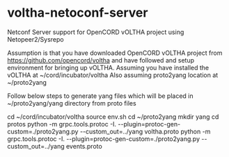 # voltha-netoconf-server
Netconf Server support for OpenCORD vOLTHA project using Netopeer2/Sysrepo

Assumption is that you have downloaded OpenCORD vOLTHA project from https://github.com/opencord/voltha and have followed and setup environment for bringing up vOLTHA.
Assuming you have installed the vOLTHA at ~/cord/incubator/voltha
Also assuming proto2yang location at ~/proto2yang

Follow below steps to generate yang files which will be placed in ~/proto2yang/yang directory from proto files

cd ~/cord/incubator/voltha
source env.sh
cd ~/proto2yang
mkdir yang
cd protos
python -m grpc.tools.protoc -I. --plugin=protoc-gen-custom=./proto2yang.py --custom_out=../yang voltha.proto
python -m grpc.tools.protoc -I. --plugin=protoc-gen-custom=./proto2yang.py --custom_out=../yang events.proto

